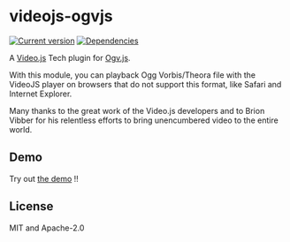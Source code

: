 # videojs-ogvjs

[![Current version](https://img.shields.io/npm/v/videojs-ogvjs.svg)](https://www.npmjs.com/package/videojs-ogvjs) [![Dependencies](https://img.shields.io/versioneye/d/nodejs/videojs-ogvjs.svg)](https://www.versioneye.com/nodejs/videojs-ogvjs)

A [Video.js](https://www.videojs.com) Tech plugin for [Ogv.js](https://github.com/brion/ogv.js/).

With this module, you can playback Ogg Vorbis/Theora file with the VideoJS player on browsers that do not support this format, like Safari and Internet Explorer.

Many thanks to the great work of the Video.js developers and to Brion Vibber for his relentless efforts to bring unencumbered video to the entire world.

## Demo

Try out [the demo](https://cdn.rawgit.com/hartman/videojs-ogvjs/v1.1.2/example.html) !!

## License

MIT and Apache-2.0
